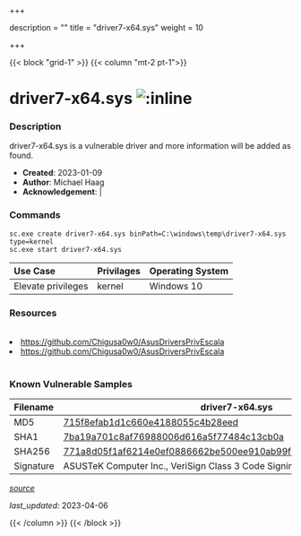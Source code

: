 +++

description = ""
title = "driver7-x64.sys"
weight = 10

+++


{{< block "grid-1" >}}
{{< column "mt-2 pt-1">}}


# driver7-x64.sys ![:inline](/images/twitter_verified.png) 


### Description

driver7-x64.sys is a vulnerable driver and more information will be added as found.

- **Created**: 2023-01-09
- **Author**: Michael Haag
- **Acknowledgement**:  | [](https://twitter.com/)

### Commands

```
sc.exe create driver7-x64.sys binPath=C:\windows\temp\driver7-x64.sys type=kernel
sc.exe start driver7-x64.sys
```

| Use Case | Privilages | Operating System | 
|:---- | ---- | ---- |
| Elevate privileges | kernel | Windows 10 |

### Resources
<br>
<li><a href=" https://github.com/Chigusa0w0/AsusDriversPrivEscala"> https://github.com/Chigusa0w0/AsusDriversPrivEscala</a></li>
<li><a href="https://github.com/Chigusa0w0/AsusDriversPrivEscala">https://github.com/Chigusa0w0/AsusDriversPrivEscala</a></li>
<br>

### Known Vulnerable Samples

| Filename | driver7-x64.sys |
|:---- | ---- | 
| MD5 | <a href="https://www.virustotal.com/gui/file/715f8efab1d1c660e4188055c4b28eed">715f8efab1d1c660e4188055c4b28eed</a> |
| SHA1 | <a href="https://www.virustotal.com/gui/file/7ba19a701c8af76988006d616a5f77484c13cb0a">7ba19a701c8af76988006d616a5f77484c13cb0a</a> |
| SHA256 | <a href="https://www.virustotal.com/gui/file/771a8d05f1af6214e0ef0886662be500ee910ab99f0154227067fddcfe08a3dd">771a8d05f1af6214e0ef0886662be500ee910ab99f0154227067fddcfe08a3dd</a> |
| Signature | ASUSTeK Computer Inc., VeriSign Class 3 Code Signing 2010 CA, VeriSign   |


[*source*](https://github.com/magicsword-io/LOLDrivers/tree/main/yaml/driver7-x64.yaml)

*last_updated:* 2023-04-06








{{< /column >}}
{{< /block >}}
